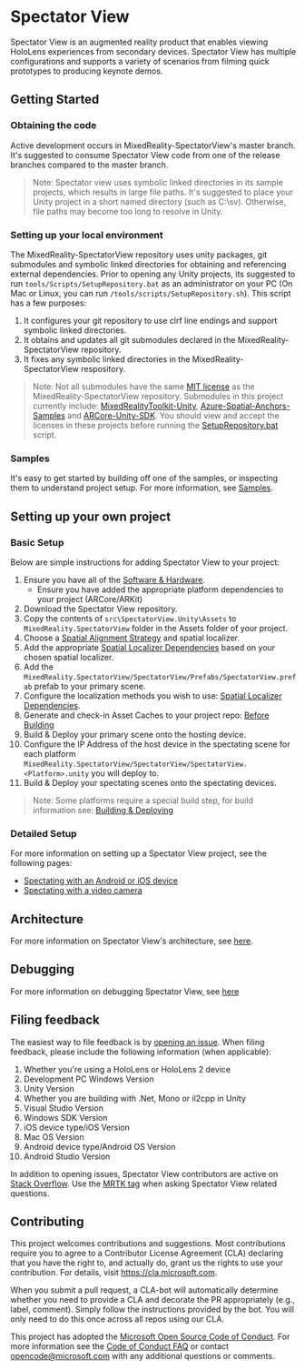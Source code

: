 # Spectator View

Spectator View is an augmented reality product that enables viewing HoloLens experiences from secondary devices. Spectator View has multiple configurations and supports a variety of scenarios from filming quick prototypes to producing keynote demos.

## Getting Started

### Obtaining the code

Active development occurs in MixedReality-SpectatorView's master branch. It's suggested to consume Spectator View code from one of the release branches compared to the master branch.

>Note: Spectator view uses symbolic linked directories in its sample projects, which results in large file paths. It's suggested to place your Unity project in a short named directory (such as C:\sv). Otherwise, file paths may become too long to resolve in Unity.

### Setting up your local environment

The MixedReality-SpectatorView repository uses unity packages, git submodules and symbolic linked directories for obtaining and referencing external dependencies. Prior to opening any Unity projects, its suggested to run `tools/Scripts/SetupRepository.bat` as an administrator on your PC (On Mac or Linux, you can run `/tools/scripts/SetupRepository.sh`). This script has a few purposes:

1. It configures your git repository to use clrf line endings and support symbolic linked directories.
2. It obtains and updates all git submodules declared in the MixedReality-SpectatorView repository.
3. It fixes any symbolic linked directories in the MixedReality-SpectatorView respository.

> Note: Not all submodules have the same [MIT license](LICENSE) as the MixedReality-SpectatorView repository. Submodules in this project currently include: [MixedRealityToolkit-Unity](https://github.com/microsoft/MixedRealityToolkit-Unity), [Azure-Spatial-Anchors-Samples](https://github.com/Azure/azure-spatial-anchors-samples) and [ARCore-Unity-SDK](https://github.com/google-ar/arcore-unity-sdk). You should view and accept the licenses in these projects before running the [SetupRepository.bat](tools/Scripts/SetupRepository.bat) script.

### Samples

It's easy to get started by building off one of the samples, or inspecting them to understand project setup. For more information, see [Samples](samples/README.md).

## Setting up your own project

### Basic Setup

Below are simple instructions for adding Spectator View to your project:

1. Ensure you have all of the [Software & Hardware](doc/SpectatorView.Setup.md##Software%20%26%20Hardware%20Requirements).
    - Ensure you have added the appropriate platform dependencies to your project (ARCore/ARKit)
2. Download the Spectator View repository.
3. Copy the contents of `src\SpectatorView.Unity\Assets` to `MixedReality.SpectatorView` folder in the Assets folder of your project.
4. Choose a [Spatial Alignment Strategy](src/SpectatorView.Unity/Assets/SpatialAlignment/README.md) and spatial localizer.
5. Add the appropriate [Spatial Localizer Dependencies](doc/SpectatorView.Setup.md##Spatial%20Localizer%20Dependencies) based on your chosen spatial localizer.
6. Add the `MixedReality.SpectatorView/SpectatorView/Prefabs/SpectatorView.prefab` prefab to your primary scene.
7. Configure the localization methods you wish to use: [Spatial Localizer Dependencies](doc/SpectatorView.Setup.md##Spatial%20Localizer%20Dependencies).
8. Generate and check-in Asset Caches to your project repo: [Before Building](doc/SpectatorView.Setup.md###Before%20Building)
9. Build & Deploy your primary scene onto the hosting device.
10. Configure the IP Address of the host device in the spectating scene for each platform `MixedReality.SpectatorView/SpectatorView/SpectatorView.<Platform>.unity` you will deploy to.
11. Build & Deploy your spectating scenes onto the spectating devices.

> Note: Some platforms require a special build step, for build information see: [Building & Deploying](doc/SpectatorView.Setup.md###Building%20%26%20Deploying)

### Detailed Setup
For more information on setting up a Spectator View project, see the following pages:

* [Spectating with an Android or iOS device](doc/SpectatorView.Setup.md)
* [Spectating with a video camera](doc/SpectatorView.Setup.VideoCamera.md)

## Architecture

For more information on Spectator View's architecture, see [here](doc/SpectatorView.Architecture.md).

## Debugging

For more information on debugging Spectator View, see [here](doc/SpectatorView.Debugging.md)

## Filing feedback

The easiest way to file feedback is by [opening an issue](https://github.com/microsoft/MixedReality-SpectatorView/issues). When filing feedback, please include the following information (when applicable):

1) Whether you're using a HoloLens or HoloLens 2 device
2) Development PC Windows Version
3) Unity Version
4) Whether you are building with .Net, Mono or il2cpp in Unity
5) Visual Studio Version
6) Windows SDK Version
7) iOS device type/iOS Version
8) Mac OS Version
9) Android device type/Android OS Version
10) Android Studio Version

In addition to opening issues, Spectator View contributors are active on [Stack Overflow](https://stackoverflow.com/). Use the [MRTK tag](https://stackoverflow.com/questions/tagged/mrtk) when asking Spectator View related questions.

## Contributing

This project welcomes contributions and suggestions.  Most contributions require you to agree to a
Contributor License Agreement (CLA) declaring that you have the right to, and actually do, grant us
the rights to use your contribution. For details, visit <https://cla.microsoft.com>.

When you submit a pull request, a CLA-bot will automatically determine whether you need to provide
a CLA and decorate the PR appropriately (e.g., label, comment). Simply follow the instructions
provided by the bot. You will only need to do this once across all repos using our CLA.

This project has adopted the [Microsoft Open Source Code of Conduct](https://opensource.microsoft.com/codeofconduct/).
For more information see the [Code of Conduct FAQ](https://opensource.microsoft.com/codeofconduct/faq/) or
contact [opencode@microsoft.com](mailto:opencode@microsoft.com) with any additional questions or comments.
